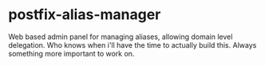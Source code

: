 postfix-alias-manager
=====================

Web based admin panel for managing aliases, allowing domain level delegation.
Who knows when i'll have the time to actually build this. Always something more important to work on.
